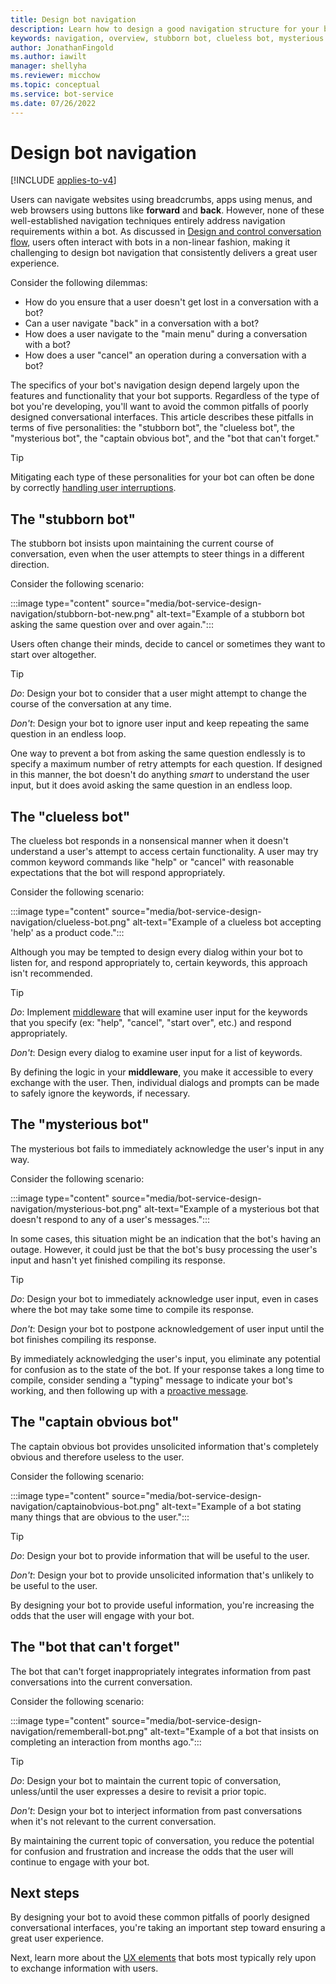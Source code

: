 ```yaml
---
title: Design bot navigation
description: Learn how to design a good navigation structure for your bot and how to avoid the most common navigation design errors.
keywords: navigation, overview, stubborn bot, clueless bot, mysterious bot, captain obvious bot, bot that can't forget
author: JonathanFingold
ms.author: iawilt
manager: shellyha
ms.reviewer: micchow
ms.topic: conceptual
ms.service: bot-service
ms.date: 07/26/2022
---
```


# Design bot navigation

[!INCLUDE [applies-to-v4](includes/applies-to-v4-current.md)]

Users can navigate websites using breadcrumbs, apps using menus, and web browsers using buttons like **forward** and **back**. However, none of these well-established navigation techniques entirely address navigation requirements within a bot. As discussed in [Design and control conversation flow](bot-service-design-conversation-flow.md#handle-interruptions), users often interact with bots in a non-linear fashion, making it challenging to design bot navigation that consistently delivers a great user experience.

Consider the following dilemmas:

- How do you ensure that a user doesn't get lost in a conversation with a bot?
- Can a user navigate "back" in a conversation with a bot?
- How does a user navigate to the "main menu" during a conversation with a bot?
- How does a user "cancel" an operation during a conversation with a bot?

The specifics of your bot's navigation design depend largely upon the features and functionality that your bot supports. Regardless of the type of bot you're developing, you'll want to avoid the common pitfalls of poorly designed conversational interfaces. This article describes these pitfalls in terms of five personalities: the "stubborn bot", the "clueless bot", the "mysterious bot", the "captain obvious bot", and the "bot that can't forget."

> [!TIP]
> Mitigating each type of these personalities for your bot can often be done by correctly [handling user interruptions](v4sdk/bot-builder-howto-handle-user-interrupt.md).

## The "stubborn bot"

The stubborn bot insists upon maintaining the current course of conversation,
even when the user attempts to steer things in a different direction.

Consider the following scenario:

:::image type="content" source="media/bot-service-design-navigation/stubborn-bot-new.png" alt-text="Example of a stubborn bot asking the same question over and over again.":::

Users often change their minds, decide to cancel or sometimes they want to start over altogether.

> [!TIP]
> _Do_: Design your bot to consider that a user might attempt to change the course of the conversation at any time.
>
> _Don't_: Design your bot to ignore user input and keep repeating the same question in an endless loop.

One way to prevent a bot from asking the same question endlessly is to specify a maximum number of retry attempts for each question. If designed in this manner, the bot doesn't do anything _smart_ to understand the user input, but it does avoid asking the same question in an endless loop.

## The "clueless bot"

The clueless bot responds in a nonsensical manner when it doesn't understand a user's attempt to access certain functionality. A user may try common keyword commands like "help" or "cancel" with reasonable expectations that the bot will respond appropriately.

Consider the following scenario:

:::image type="content" source="media/bot-service-design-navigation/clueless-bot.png" alt-text="Example of a clueless bot accepting 'help' as a product code.":::

Although you may be tempted to design every dialog within your bot to listen for, and respond appropriately to, certain keywords, this approach isn't recommended.

> [!TIP]
> _Do_: Implement [middleware](v4sdk/bot-builder-create-middleware.md) that will examine user input for the keywords that you specify (ex: "help", "cancel", "start over", etc.) and respond appropriately.
>
> _Don't_: Design every dialog to examine user input for a list of keywords.

By defining the logic in your **middleware**, you make it accessible to every exchange with the user. Then, individual dialogs and prompts can be made to safely ignore the keywords, if necessary.

## The "mysterious bot"

The mysterious bot fails to immediately acknowledge the user's input in any way.

Consider the following scenario:

:::image type="content" source="media/bot-service-design-navigation/mysterious-bot.png" alt-text="Example of a mysterious bot that doesn't respond to any of a user's messages.":::

In some cases, this situation might be an indication that the bot's having an outage.
However, it could just be that the bot's busy processing the user's input and hasn't yet finished compiling its response.

> [!TIP]
> _Do_: Design your bot to immediately acknowledge user input, even in cases where the bot may take some time to compile its response.
>
> _Don't_: Design your bot to postpone acknowledgement of user input until the bot finishes compiling its response.

By immediately acknowledging the user's input, you eliminate any potential for confusion as to the state of the bot. If your response takes a long time to compile, consider sending a "typing" message to indicate your bot's working, and then following up with a [proactive message](v4sdk/bot-builder-howto-proactive-message.md).

## The "captain obvious bot"

The captain obvious bot provides unsolicited information that's completely obvious and therefore useless to the user.

Consider the following scenario:

:::image type="content" source="media/bot-service-design-navigation/captainobvious-bot.png" alt-text="Example of a bot stating many things that are obvious to the user.":::

> [!TIP]
> _Do_: Design your bot to provide information that will be useful to the user.
>
> _Don't_: Design your bot to provide unsolicited information that's unlikely to be useful to the user.

By designing your bot to provide useful information, you're increasing the odds that the user will engage with your bot.

## The "bot that can't forget"

The bot that can't forget inappropriately integrates information from past conversations into the current conversation.

Consider the following scenario:

:::image type="content" source="media/bot-service-design-navigation/rememberall-bot.png" alt-text="Example of a bot that insists on completing an interaction from months ago.":::

> [!TIP]
> _Do_: Design your bot to maintain the current topic of conversation, unless/until the user expresses a desire to revisit a prior topic.
>
> _Don't_: Design your bot to interject information from past conversations when it's not relevant to the current conversation.

By maintaining the current topic of conversation, you reduce the potential for confusion and frustration and increase the odds that the user will continue to engage with your bot.

## Next steps

By designing your bot to avoid these common pitfalls of poorly designed conversational interfaces, you're taking an important step toward ensuring a great user experience.

Next, learn more about the [UX elements](bot-service-design-user-experience.md) that bots most typically rely upon to exchange information with users.
